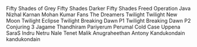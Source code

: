 Fifty Shades of Grey
Fifty Shades Darker 
Fifty Shades Freed 
Operation Java
Nizhal
Karnan
Mohan Kumar Fans
The Dreamers
Twilight 
Twilight New Moon 
Twilight Eclipse
Twilight Breaking Dawn P1
Twilight Breaking Dawn P2
Conjuring 3
Jagame Thandhiram
Pariyerum Perumal
Cold Case
Uppena
SaraS
Indru Netru Nale
Tenet
Malik
Anugraheethan Antony
Kandukondain kandukondain
 
